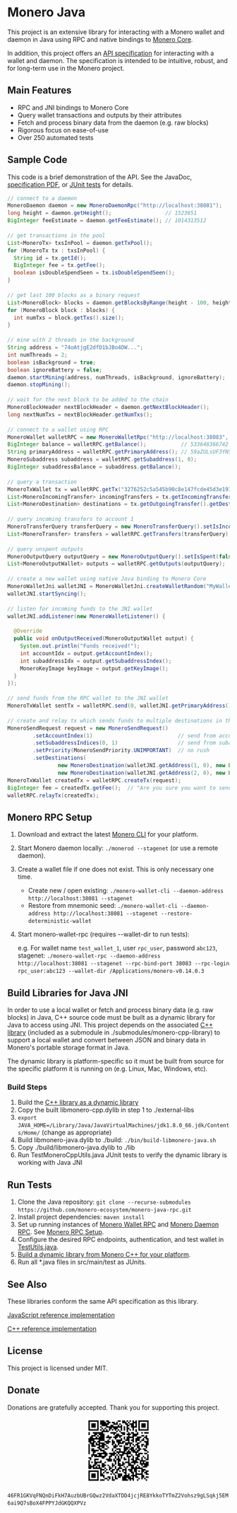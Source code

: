 # Monero Java

This project is an extensive library for interacting with a Monero wallet and daemon in Java using RPC and native bindings to [Monero Core](https://github.com/monero-project/monero).

In addition, this project offers an [API specification](https://github.com/monero-ecosystem/monero-javascript/blob/master/monero-model.pdf) for interacting with a wallet and daemon.  The specification is intended to be intuitive, robust, and for long-term use in the Monero project.

## Main Features

- RPC and JNI bindings to Monero Core
- Query wallet transactions and outputs by their attributes
- Fetch and process binary data from the daemon (e.g. raw blocks)
- Rigorous focus on ease-of-use
- Over 250 automated tests

## Sample Code

This code is a brief demonstration of the API.  See the JavaDoc, [specification PDF](https://github.com/monero-ecosystem/monero-javascript/blob/master/monero-model.pdf), or [JUnit tests](src/test/java) for details.

```java
// connect to a daemon
MoneroDaemon daemon = new MoneroDaemonRpc("http://localhost:38081");
long height = daemon.getHeight();                 // 1523651
BigInteger feeEstimate = daemon.getFeeEstimate(); // 1014313512

// get transactions in the pool
List<MoneroTx> txsInPool = daemon.getTxPool();
for (MoneroTx tx : txsInPool) {
  String id = tx.getId();
  BigInteger fee = tx.getFee();
  boolean isDoubleSpendSeen = tx.isDoubleSpendSeen();
}

// get last 100 blocks as a binary request
List<MoneroBlock> blocks = daemon.getBlocksByRange(height - 100, height);
for (MoneroBlock block : blocks) {
  int numTxs = block.getTxs().size();
}

// mine with 2 threads in the background
String address = "74oAtjgE2dfD1bJBo4DW...";
int numThreads = 2;
boolean isBackground = true;
boolean ignoreBattery = false;
daemon.startMining(address, numThreads, isBackground, ignoreBattery);
daemon.stopMining();

// wait for the next block to be added to the chain
MoneroBlockHeader nextBlockHeader = daemon.getNextBlockHeader();
long nextNumTxs = nextBlockHeader.getNumTxs();

// connect to a wallet using RPC
MoneroWallet walletRPC = new MoneroWalletRpc("http://localhost:38083", "rpc_user", "abc123");
BigInteger balance = walletRPC.getBalance();           // 533648366742
String primaryAddress = walletRPC.getPrimaryAddress(); // 59aZULsUF3YNSKGiHz4J...
MoneroSubaddress subaddress = walletRPC.getSubaddress(1, 0);
BigInteger subaddressBalance = subaddress.getBalance();

// query a transaction
MoneroTxWallet tx = walletRPC.getTx("3276252c5a545b90c8e147fcde45d3e1917726470a8f7d4c8977b527a44dfd15");
List<MoneroIncomingTransfer> incomingTransfers = tx.getIncomingTransfers();
List<MoneroDestination> destinations = tx.getOutgoingTransfer().getDestinations();

// query incoming transfers to account 1
MoneroTransferQuery transferQuery = new MoneroTransferQuery().setIsIncoming(true).setAccountIndex(1);
List<MoneroTransfer> transfers = walletRPC.getTransfers(transferQuery);

// query unspent outputs
MoneroOutputQuery outputQuery = new MoneroOutputQuery().setIsSpent(false);
List<MoneroOutputWallet> outputs = walletRPC.getOutputs(outputQuery);

// create a new wallet using native Java binding to Monero Core
MoneroWalletJni walletJNI = MoneroWalletJni.createWalletRandom("MyWallet", "supersecretpassword123", MoneroNetworkType.MAINNET);
walletJNI.startSyncing();

// listen for incoming funds to the JNI wallet
walletJNI.addListener(new MoneroWalletListener() {
  
  @Override
  public void onOutputReceived(MoneroOutputWallet output) {
    System.out.println("Funds received!"); 
    int accountIdx = output.getAccountIndex();
    int subaddressIdx = output.getSubaddressIndex();
    MoneroKeyImage keyImage = output.getKeyImage();
  }
});

// send funds from the RPC wallet to the JNI wallet
MoneroTxWallet sentTx = walletRPC.send(0, walletJNI.getPrimaryAddress(), new BigInteger("50000"));

// create and relay tx which sends funds to multiple destinations in the JNI wallet
MoneroSendRequest request = new MoneroSendRequest()
        .setAccountIndex(1)                           // send from account 1
        .setSubaddressIndices(0, 1)                   // send from subaddreses in account 1
        .setPriority(MoneroSendPriority.UNIMPORTANT)  // no rush
        .setDestinations(
                new MoneroDestination(walletJNI.getAddress(1, 0), new BigInteger("50000")),
                new MoneroDestination(walletJNI.getAddress(2, 0), new BigInteger("50000")));
MoneroTxWallet createdTx = walletRPC.createTx(request);
BigInteger fee = createdTx.getFee();  // "Are you sure you want to send ...?"
walletRPC.relayTx(createdTx);
```

## Monero RPC Setup

1. Download and extract the latest [Monero CLI](https://getmonero.org/downloads/) for your platform.
2. Start Monero daemon locally: `./monerod --stagenet` (or use a remote daemon).
3. Create a wallet file if one does not exist.  This is only necessary one time.
	- Create new / open existing: `./monero-wallet-cli --daemon-address http://localhost:38081 --stagenet`
	- Restore from mnemonic seed: `./monero-wallet-cli --daemon-address http://localhost:38081 --stagenet --restore-deterministic-wallet`
4. Start monero-wallet-rpc (requires --wallet-dir to run tests):
	
	e.g. For wallet name `test_wallet_1`, user `rpc_user`, password `abc123`, stagenet: `./monero-wallet-rpc --daemon-address http://localhost:38081 --stagenet --rpc-bind-port 38083 --rpc-login rpc_user:abc123 --wallet-dir /Applications/monero-v0.14.0.3`

## Build Libraries for Java JNI

In order to use a local wallet or fetch and process binary data (e.g. raw blocks) in Java, C++ source code must be built as a dynamic library for Java to access using JNI.  This project depends on the associated [C++ library](https://github.com/woodser/monero-cpp-library) (included as a submodule in ./submodules/monero-cpp-library) to support a local wallet and convert between JSON and binary data in Monero's portable storage format in Java.

The dynamic library is platform-specific so it must be built from source for the specific platform it is running on (e.g. Linux, Mac, Windows, etc).

### Build Steps

1. Build the [C++ library as a dynamic library](https://github.com/woodser/monero-cpp-library#building-a-dynamic--shared-library)
2. Copy the built libmonero-cpp.dylib in step 1 to ./external-libs
3. `export JAVA_HOME=/Library/Java/JavaVirtualMachines/jdk1.8.0_66.jdk/Contents/Home/` (change as appropriate)
4. Build libmonero-java.dylib to ./build: `./bin/build-libmonero-java.sh`
5. Copy ./build/libmonero-java.dylib to ./lib
6. Run TestMoneroCppUtils.java JUnit tests to verify the dynamic library is working with Java JNI

## Run Tests

1. Clone the Java repository: `git clone --recurse-submodules https://github.com/monero-ecosystem/monero-java-rpc.git`
2. Install project dependencies: `maven install`
3. Set up running instances of [Monero Wallet RPC](https://getmonero.org/resources/developer-guides/wallet-rpc.html) and [Monero Daemon RPC](https://getmonero.org/resources/developer-guides/daemon-rpc.html).  See [Monero RPC Setup](#monero-rpc-setup). 
4. Configure the desired RPC endpoints, authentication, and test wallet in [TestUtils.java](src/test/java/utils/TestUtils.java).
5. [Build a dynamic library from Monero C++ for your platform](#build-libraries-for-java-jni).
6. Run all *.java files in src/main/test as JUnits.

## See Also

These libraries conform the same API specification as this library.

[JavaScript reference implementation](https://github.com/monero-ecosystem/monero-javascript)

[C++ reference implementation](https://github.com/woodser/monero-cpp-library)

## License

This project is licensed under MIT.

## Donate

Donations are gratefully accepted.  Thank you for supporting this project.

<p align="center">
	<img src="donate.png" width="150" height="150"/>
</p>

`46FR1GKVqFNQnDiFkH7AuzbUBrGQwz2VdaXTDD4jcjRE8YkkoTYTmZ2Vohsz9gLSqkj5EM6ai9Q7sBoX4FPPYJdGKQQXPVz`